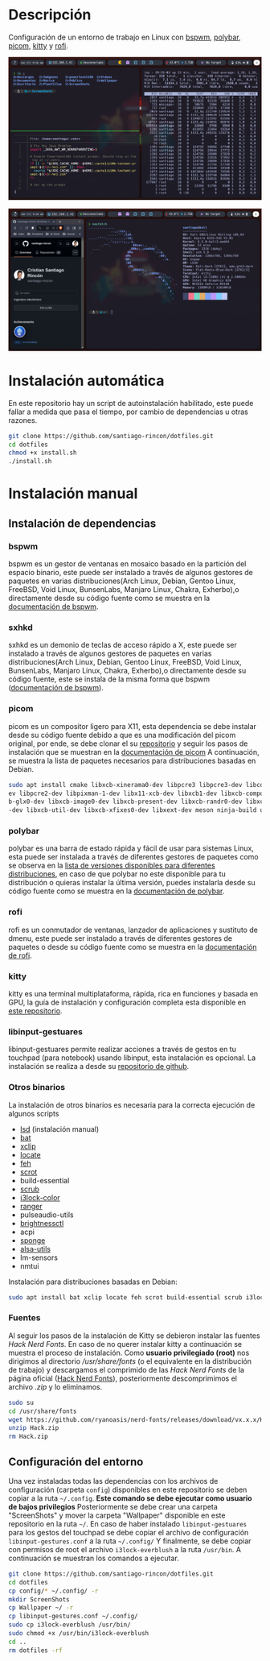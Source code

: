 # Descripción
Configuración de un entorno de trabajo en Linux con [bspwm](https://github.com/baskerville/bspwm), [polybar](https://github.com/polybar/polybar), [picom](https://github.com/ibhagwan/picom), [kitty](https://github.com/kovidgoyal/kitty) y [rofi](https://github.com/davatorium/rofi).

![Preview 1](./assets/preview1.png)

![Preview 2](./assets/preview2.png)
# Instalación automática 
En este repositorio hay un script de autoinstalación habilitado, este puede fallar a medida que pasa el tiempo, por cambio de dependencias u otras razones. 
```bash
git clone https://github.com/santiago-rincon/dotfiles.git
cd dotfiles
chmod +x install.sh
./install.sh
```
# Instalación manual
## Instalación de dependencias
### bspwm 
bspwm es un gestor de ventanas en mosaico basado en la partición del espacio binario, este puede ser instalado a través de algunos gestores de paquetes en varias distribuciones(Arch Linux, Debian, Gentoo Linux, FreeBSD, Void Linux, BunsenLabs, Manjaro Linux, Chakra, Exherbo),o directamente desde su código fuente como se muestra en la [documentación de bspwm](https://github.com/baskerville/bspwm/blob/master/doc/INSTALL.md).
### sxhkd
sxhkd es un demonio de teclas de acceso rápido a X, este puede ser instalado a través de algunos gestores de paquetes en varias distribuciones(Arch Linux, Debian, Gentoo Linux, FreeBSD, Void Linux, BunsenLabs, Manjaro Linux, Chakra, Exherbo),o directamente desde su código fuente, este se instala de la misma forma que bspwm ([documentación de bspwm](https://github.com/baskerville/bspwm/blob/master/doc/INSTALL.md)).
### picom 
picom es un compositor ligero para X11, esta dependencia se debe instalar desde su código fuente debido a que es una modificación del picom original, por ende, se debe clonar el su [repositorio](https://github.com/ibhagwan/picom.git) y seguir los pasos de instalación que se muestran en la [documentación de picom](https://github.com/yshui/picom/tree/next)
A continuación, se muestra la lista de paquetes necesarios para distribuciones basadas en Debian.
```bash
sudo apt install cmake libxcb-xinerama0-dev libpcre3 libpcre3-dev libconfig-dev libdbus-1-dev libegl-dev libev-dev libgl-d
ev libpcre2-dev libpixman-1-dev libx11-xcb-dev libxcb1-dev libxcb-composite0-dev libxcb-damage0-dev libxcb-dpms0-dev libxc
b-glx0-dev libxcb-image0-dev libxcb-present-dev libxcb-randr0-dev libxcb-render0-dev libxcb-render-util0-dev libxcb-shape0
-dev libxcb-util-dev libxcb-xfixes0-dev libxext-dev meson ninja-build uthash-dev
```
### polybar 
polybar es una barra de estado rápida y fácil de usar para sistemas Linux, esta puede ser instalada a través de diferentes gestores de paquetes como se observa en la [lista de versiones disponibles para diferentes distribuciones](https://repology.org/project/polybar/versions), en caso de que polybar no este disponible para tu distribución o quieras instalar la última versión, puedes instalarla desde su código fuente como se muestra en la [documentación de polybar](https://github.com/polybar/polybar/wiki/Compiling).
### rofi
rofi es un conmutador de ventanas, lanzador de aplicaciones y sustituto de dmenu, este puede ser instalado a través de diferentes gestores de paquetes o desde su código fuente como se muestra en la [documentación de rofi](https://github.com/davatorium/rofi/blob/next/INSTALL.md).
### kitty
kitty es una terminal multiplataforma, rápida, rica en funciones y basada en GPU, la guía de instalación y configuración completa esta disponible en [este repositorio](https://github.com/santiago-rincon/linux_terminal.git).
### libinput-gestuares
libinput-gestuares permite realizar acciones a través de gestos en tu touchpad (para notebook) usando libinput, esta instalación es opcional. La instalación se realiza a desde su [repositorio de github](https://github.com/bulletmark/libinput-gestures/).
### Otros binarios
La instalación de otros binarios es necesaria para la correcta ejecución de algunos scripts
- [lsd](https://github.com/lsd-rs/lsd) (instalación manual) 
- [bat](https://github.com/sharkdp/bat) 
- [xclip](https://github.com/astrand/xclip)
- [locate](https://github.com/pr4k/locate)
- [feh](https://github.com/derf/feh)
- [scrot](https://github.com/dreamer/scrot) 
- build-essential
- [scrub](https://github.com/Shenhav-and-Korem-labs/SCRuB)
- [i3lock-color](https://github.com/Raymo111/i3lock-color)
- [ranger](https://github.com/ranger/ranger)
- pulseaudio-utils
- [brightnessctl](https://github.com/Hummer12007/brightnessctl)
- acpi
- [sponge](https://github.com/j1ah0ng/sponge)
- [alsa-utils](https://github.com/alsa-project/alsa-utils)
- lm-sensors
- nmtui

Instalación para distribuciones basadas en Debian: 

```bash
sudo apt install bat xclip locate feh scrot build-essential scrub i3lock-color ranger pulseaudio-utils brightnessctl acpi moreutils alsa-utils lm-sensors network-manager
```
### Fuentes
Al seguir los pasos de la instalación de Kitty se debieron instalar las fuentes _Hack Nerd Fonts_. En caso de no querer instalar kitty a continuación se muestra el proceso de instalación.
Como **usuario privilegiado (root)** nos dirigimos al directorio _/usr/share/fonts_ (o el equivalente en la distribución de trabajo) y descargamos el comprimido de las _Hack Nerd Fonts_ de la página oficial ([Hack Nerd Fonts](https://www.nerdfonts.com/)), posteriormente descomprimimos el archivo _.zip_ y lo eliminamos.

```bash
sudo su
cd /usr/share/fonts
wget https://github.com/ryanoasis/nerd-fonts/releases/download/vx.x.x/Hack.zip
unzip Hack.zip
rm Hack.zip
```
## Configuración del entorno
Una vez instaladas todas las dependencias con los archivos de configuración (carpeta `config`) disponibles en este repositorio se deben copiar a la ruta `~/.config`. **Este comando se debe ejecutar como usuario de bajos privilegios**
Posteriormente se debe crear una carpeta "ScreenShots"  y mover la carpeta "Wallpaper" disponible en este repositorio en la ruta `~/`.
En caso de haber instalado `libinput-gestuares` para los gestos del touchpad se debe copiar el archivo de configuración `libinput-gestures.conf` a la ruta `~/.config/`
Y finalmente, se debe copiar con permisos de root el archivo  `i3lock-everblush` a la ruta `/usr/bin`. A continuación se muestran los comandos a ejecutar.

```bash
git clone https://github.com/santiago-rincon/dotfiles.git
cd dotfiles
cp config/* ~/.config/ -r
mkdir ScreenShots
cp Wallpaper ~/ -r
cp libinput-gestures.conf ~/.config/
sudo cp i3lock-everblush /usr/bin/
sudo chmod +x /usr/bin/i3lock-everblush
cd ..
rm dotfiles -rf
```
